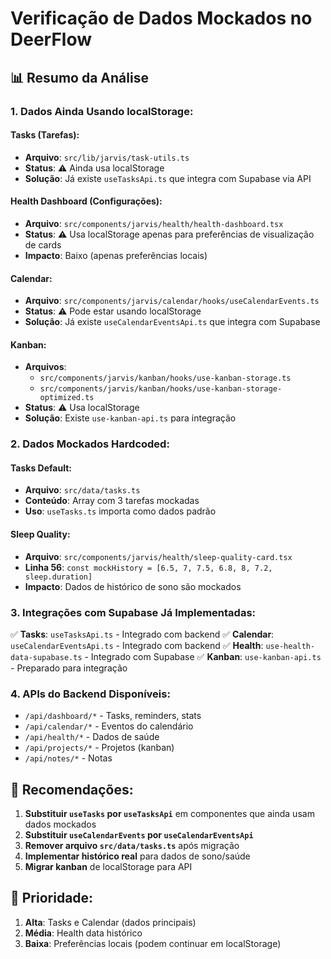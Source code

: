 # Verificação de Dados Mockados no DeerFlow

## 📊 Resumo da Análise

### 1. **Dados Ainda Usando localStorage**:

#### Tasks (Tarefas):
- **Arquivo**: `src/lib/jarvis/task-utils.ts`
- **Status**: ⚠️ Ainda usa localStorage
- **Solução**: Já existe `useTasksApi.ts` que integra com Supabase via API

#### Health Dashboard (Configurações):
- **Arquivo**: `src/components/jarvis/health/health-dashboard.tsx`
- **Status**: ⚠️ Usa localStorage apenas para preferências de visualização de cards
- **Impacto**: Baixo (apenas preferências locais)

#### Calendar:
- **Arquivo**: `src/components/jarvis/calendar/hooks/useCalendarEvents.ts`
- **Status**: ⚠️ Pode estar usando localStorage
- **Solução**: Já existe `useCalendarEventsApi.ts` que integra com Supabase

#### Kanban:
- **Arquivos**: 
  - `src/components/jarvis/kanban/hooks/use-kanban-storage.ts`
  - `src/components/jarvis/kanban/hooks/use-kanban-storage-optimized.ts`
- **Status**: ⚠️ Usa localStorage
- **Solução**: Existe `use-kanban-api.ts` para integração

### 2. **Dados Mockados Hardcoded**:

#### Tasks Default:
- **Arquivo**: `src/data/tasks.ts`
- **Conteúdo**: Array com 3 tarefas mockadas
- **Uso**: `useTasks.ts` importa como dados padrão

#### Sleep Quality:
- **Arquivo**: `src/components/jarvis/health/sleep-quality-card.tsx`
- **Linha 56**: `const mockHistory = [6.5, 7, 7.5, 6.8, 8, 7.2, sleep.duration]`
- **Impacto**: Dados de histórico de sono são mockados

### 3. **Integrações com Supabase Já Implementadas**:

✅ **Tasks**: `useTasksApi.ts` - Integrado com backend
✅ **Calendar**: `useCalendarEventsApi.ts` - Integrado com backend
✅ **Health**: `use-health-data-supabase.ts` - Integrado com Supabase
✅ **Kanban**: `use-kanban-api.ts` - Preparado para integração

### 4. **APIs do Backend Disponíveis**:

- `/api/dashboard/*` - Tasks, reminders, stats
- `/api/calendar/*` - Eventos do calendário
- `/api/health/*` - Dados de saúde
- `/api/projects/*` - Projetos (kanban)
- `/api/notes/*` - Notas

## 🔧 Recomendações:

1. **Substituir `useTasks` por `useTasksApi`** em componentes que ainda usam dados mockados
2. **Substituir `useCalendarEvents` por `useCalendarEventsApi`** 
3. **Remover arquivo `src/data/tasks.ts`** após migração
4. **Implementar histórico real** para dados de sono/saúde
5. **Migrar kanban** de localStorage para API

## 📌 Prioridade:

1. **Alta**: Tasks e Calendar (dados principais)
2. **Média**: Health data histórico
3. **Baixa**: Preferências locais (podem continuar em localStorage)